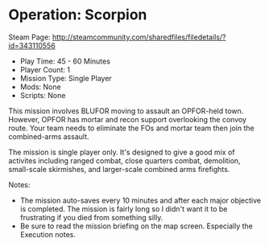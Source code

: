 # Operation: Scorpion

Steam Page: http://steamcommunity.com/sharedfiles/filedetails/?id=343110556

* Play Time: 45 - 60 Minutes 
* Player Count: 1 
* Mission Type: Single Player 
* Mods: None 
* Scripts: None 

This mission involves BLUFOR moving to assault an OPFOR-held town. However, OPFOR has mortar and recon support overlooking the convoy route. Your team needs to eliminate the FOs and mortar team then join the combined-arms assault. 

The mission is single player only. It's designed to give a good mix of activites including ranged combat, close quarters combat, demolition, small-scale skirmishes, and larger-scale combined arms firefights. 


Notes: 

* The mission auto-saves every 10 minutes and after each major objective is completed. The mission is fairly long so I didn't want it to be frustrating if you died from something silly. 
* Be sure to read the mission briefing on the map screen. Especially the Execution notes.
